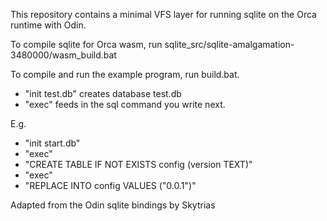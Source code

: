 This repository contains a minimal VFS layer for running sqlite on the Orca runtime with Odin.

To compile sqlite for Orca wasm, run sqlite_src/sqlite-amalgamation-3480000/wasm_build.bat

To compile and run the example program, run build.bat.
 - "init test.db" creates database test.db
 - "exec" feeds in the sql command you write next.

 E.g.

 - "init start.db"
 - "exec"
 - "CREATE TABLE IF NOT EXISTS config (version TEXT)"
 - "exec"
 - "REPLACE INTO config VALUES ("0.0.1")"

Adapted from the Odin sqlite bindings by Skytrias